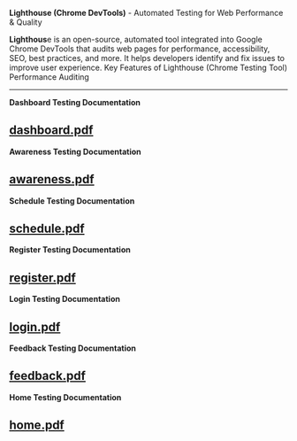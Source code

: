 **Lighthouse (Chrome DevTools)** - Automated Testing for Web Performance & Quality

**Lighthous**e is an open-source, automated tool integrated into Google Chrome DevTools that audits web pages for performance, accessibility, SEO, best practices, and more. It helps developers identify and fix issues to improve user experience.
Key Features of Lighthouse (Chrome Testing Tool)
Performance Auditing

---------------------------------------------------------------------------------------------------------------------
**Dashboard Testing Documentation**

[dashboard.pdf](https://github.com/user-attachments/files/21149249/dashboard.pdf)
--------------------------------------------------------------------------------------------------------------------
**Awareness Testing Documentation**

[awareness.pdf](https://github.com/user-attachments/files/21149248/awareness.pdf)
---------------------------------------------------------------------------------------------------------------------
**Schedule Testing Documentation**

[schedule.pdf](https://github.com/user-attachments/files/21149246/schedule.pdf)
--------------------------------------------------------------------------------------------------------------------
**Register Testing Documentation**

[register.pdf](https://github.com/user-attachments/files/21149245/register.pdf)
-------------------------------------------------------------------------------------------------------------------
**Login Testing Documentation**

[login.pdf](https://github.com/user-attachments/files/21149244/login.pdf)
-------------------------------------------------------------------------------------------------------------------
**Feedback Testing Documentation**

[feedback.pdf](https://github.com/user-attachments/files/21149240/feedback.pdf)
--------------------------------------------------------------------------------------------------------------------
**Home Testing Documentation**

[home.pdf](https://github.com/user-attachments/files/21149242/home.pdf)
--------------------------------------------------------------------------------------------------------------------
